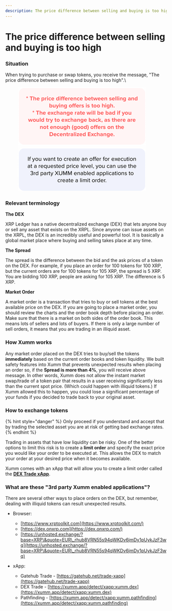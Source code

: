 ```yaml
---
description: The price difference between selling and buying is too high
---
```


# The price difference between selling and buying is too high

### Situation

When trying to purchase or swap tokens, you receive the message, "The price difference between selling and buying is too high".\


<figure><img src="../../../.gitbook/assets/Price difference.png" alt=""><figcaption></figcaption></figure>

### Relevant terminology

**The DEX**&#x20;

XRP Ledger has a native decentralized exchange (DEX) that lets anyone buy or sell any asset that exists on the XRPL. Since anyone can issue assets on the XRPL, the DEX is an incredibly useful and powerful tool. It is basically a global market place where buying and selling takes place at any time. &#x20;

**The Spread**&#x20;

The spread is the difference between the bid and the ask prices of a token on the DEX. For example, if you place an order for 100 tokens for 100 XRP, but the current orders are for 100 tokens for 105 XRP, the spread is 5 XRP. You are bidding 100 XRP, people are asking for 105 XRP. The difference is 5 XRP. &#x20;

**Market Order**&#x20;

A market order is a transaction that tries to buy or sell tokens at the best available price on the DEX. If you are going to place a market order, you should review the charts and the order book depth before placing an order. Make sure that there is a market on both sides of the order book. This means lots of sellers and lots of buyers. If there is only a large number of sell orders, it means that you are trading in an illiquid asset.&#x20;

### How Xumm works

Any market order placed on the DEX tries to buy/sell the tokens **immediately** based on the current order books and token liquidity. We built safety features into Xumm that prevents unexpected results when placing an order so, if the **Spread is more than 4%**, you will receive above message. In other words, Xumm does not allow the instant market swap/trade of a token pair that results in a user receiving significantly less than the current spot price. (Which could happen with illiquid tokens.) If Xumm allowed this to happen, you could lose a significant percentage of your funds if you decided to trade back to your original asset.

### How to exchange tokens

{% hint style="danger" %}
Only proceed if you understand and accept that by trading the selected asset you are at risk of getting bad exchange rates.&#x20;
{% endhint %}

Trading in assets that have low liquidity can be risky. One of the better options to limit this risk is to create a **limit order** and specify the exact price you would like your order to be executed at. This allows the DEX to match your order at your desired price when it becomes available.&#x20;

Xumm comes with an xApp that will allow you to create a limit order called the [**DEX Trade xApp**](https://xumm.app/detect/xapp:xumm.dex).&#x20;



### **What are these "3rd party Xumm enabled applications"?**

There are several other ways to place orders on the DEX, but remember, dealing with illiquid tokens can result unexpected results.&#x20;

*   Browser:

    * [https://www.xrptoolkit.com](https://www.xrptoolkit.com/)
    * [https://dex.onxrp.com](https://dex.onxrp.com/)
    * [https://unhosted.exchange/?base=XRP\&quote=EUR\_rhub8VRN55s94qWKDv6jmDy1pUykJzF3wq](https://unhosted.exchange/?base=XRP\&quote=EUR\_rhub8VRN55s94qWKDv6jmDy1pUykJzF3wq)


* xApp:
  * Gatehub Trade - [https://gatehub.net/trade-xapp](https://gatehub.net/trade-xapp)
  * DEX Trade - [https://xumm.app/detect/xapp:xumm.dex](https://xumm.app/detect/xapp:xumm.dex)
  * Pathfinding - [https://xumm.app/detect/xapp:xumm.pathfinding](https://xumm.app/detect/xapp:xumm.pathfinding)
